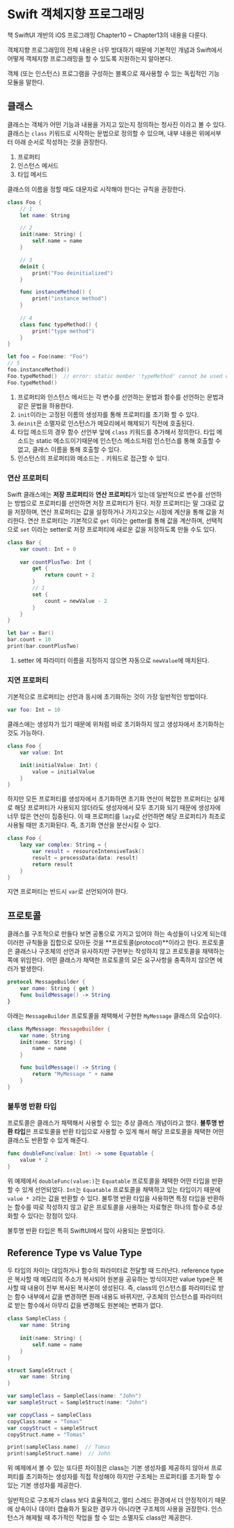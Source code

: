 # Swift 객체지향 프로그래밍

책 SwiftUI 개반의 iOS 프로그래밍 Chapter10 ~ Chapter13의 내용을 다룬다.

객체지향 프로그래밍의 전체 내용은 너무 방대하기 때문에 기본적인 개념과 Swift에서 어떻게 객체지향 프로그래밍을 할 수 있도록 지원하는지 알아본다.

객체 (또는 인스턴스)
프로그램을 구성하는 블록으로 재사용할 수 있는 독립적인 기능 모듈을 말한다.

## 클래스

클래스는 객체가 어떤 기능과 내용을 가지고 있는지 정의하는 청사진 이라고 볼 수 있다. 클래스는 `class` 키워드로 시작하는 문법으로 정의할 수 있으며, 내부 내용은 위에서부터 아래 순서로 작성하는 것을 권장한다.

1. 프로퍼티
2. 인스턴스 메서드
3. 타입 메서드

클래스의 이름을 정할 때도 대문자로 시작해야 한다는 규칙을 권장한다.

```swift
class Foo {
	// 1
	let name: String

	// 2
	init(name: String) {
		self.name = name
	}

	// 3
	deinit {
		print("Foo deinitialized")
	}

	func instanceMethod() {
		print("instance method")
	}
	
	// 4
	class func typeMethod() {
		print("type method")
	}
}

let foo = Foo(name: "Foo")
// 5
foo.instanceMethod()
Foo.typeMethod()  // error: static member 'typeMethod' cannot be used on instance of type 'Foo'
Foo.typeMethod()
```

1. 프로퍼티와 인스턴스 메서드는 각 변수를 선언하는 문법과 함수를 선언하는 문법과 같은 문법을 하용한다.
2. `init`이라는 고정된 이름의 생성자를 통해 프로퍼티를 초기화 할 수 있다.
3. `deinit`은 소멸자로 인스턴스가 메모리에서 해제되기 직전에 호출된다.
4. 타입 메소드의 경우 함수 선언부 앞에 `class` 키워드를 추가해서 정의한다. 타입 메소드는 static 메소드이기때문에 인스턴스 메소드처럼 인스턴스를 통해 호출할 수 없고, 클래스 이름을 통해 호출할 수 있다.
5. 인스턴스의 프로퍼티와 메소드는 `.` 키워드로 접근할 수 있다.

### 연산 프로퍼티

Swift 클래스에는 **저장 프로퍼티**와 **연산 프로퍼티**가 있는데 일반적으로 변수를 선언하는 방법으로 프로퍼티를 선언하면 저장 프로퍼티가 된다. 저장 프로퍼티는 말 그대로 값을 저장하며, 연산 프로퍼티는 값을 설정하거나 가지고오는 시점에 계산을 통해 값을 처리한다. 연산 프로퍼티는 기본적으로 `get` 이라는 getter를 통해 값을 계산하며, 선택적으로 `set` 이라는 setter로 저장 프로퍼티에 새로운 값을 저장하도록 만들 수도 있다.

```swift
class Bar {
	var count: Int = 0
	
	var countPlusTwo: Int {
		get {
			return count + 2
		}
		// 1
		set {
			count = newValue - 2
		}
	}
}

let bar = Bar()
bar.count = 10
print(bar.countPlusTwo)
```

1. setter 에 파라미터 이름을 지정하지 않으면 자동으로 `newValue`에 매치된다.

### 지연 프로퍼티

기본적으로 프로퍼티는 선언과 동시에 초기화하는 것이 가장 일반적인 방법이다.

```swift
var foo: Int = 10
```

클래스에는 생성자가 있기 때문에 위처럼 바로 초기화하지 않고 생성자에서 초기화하는 것도 가능하다. 

```swift
class Foo {
	var value: Int

	init(initialValue: Int) {
		value = initialValue
	}
}
```

하지만 모든 프로퍼티를 생성자에서 초기화하면 초기화 연산이 복잡한 프로퍼티는 실제로 해당 프로퍼티가 사용되지 않더라도 생성자에서 모두 초기화 되기 때문에 생성자에 너무 많은 연산이 집중된다. 이 때 프로퍼티를 `lazy`로 선언하면 해당 프로퍼티가 최초로 사용될 때만 초기화된다. 즉, 초기화 연산을 분산시킬 수 있다.

```swift
class Foo {
	lazy var complex: String = {
		var result = resourceIntensiveTask()
		result = processData(data: result)
		return result
	}
}
```

지연 프로퍼티는 반드시 `var`로 선언되어야 한다.

## 프로토콜

클래스를 구조적으로 만들다 보면 공통으로 가지고 있어야 하는 속성들이 나오게 되는데 이러한 규칙들을 집합으로 모아둔 것을 **프로토콜(protocol)**이라고 한다. 프로토콜은 클래스나 구조체의 선언과 유사하지만 구현부는 작성하지 않고 프로토콜을 채택하는 쪽에 위임한다. 어떤 클래스가 채택한 프로토콜의 모든 요구사항을 충족하지 않으면 에러가 발생한다.

```swift
protocol MessageBuilder {
	var name: String { get }
	func buildMessage() -> String
}
```

아래는 `MessageBuilder` 프로토콜을 채택해서 구현한 `MyMessage` 클래스의 모습이다.

```swift
class MyMessage: MessageBuilder {
	var name: String
	init(name: String) {
		name = name
	}

	func buildMessage() -> String {
		return "MyMessage " + name
	}
}
```

### 불투명 반환 타입

프로토콜은 클래스가 채택해서 사용할 수 있는 추상 클래스 개념이라고 했다. **불투명 반환 타입**은 프로토콜을 반환 타입으로 사용할 수 있게 해서 해당 프로토콜을 채택한 어떤 클래스도 반환할 수 있게 해준다.

```swift
func doubleFunc(value: Int) -> some Equatable {
	value * 2
}
```

위 예제에서 `doubleFunc(value:)`는 `Equatable` 프로토콜을 채택한 어떤 타입을 반환할 수 있게 선언되었다. `Int`는 `Equatable` 프로토콜을 채택하고 있는 타입이기 때문에 `value * 2`라는 값을 반환할 수 있다. 불투명 반환 타입을 사용하면 특정 타입을 반환하는 함수를 따로 작성하지 않고 같은 프로토콜을 사용하는 자료형은 하나의 함수로 추상화할 수 있다는 장점이 있다.

불투명 반환 타입은 특히 SwiftUI에서 많이 사용되는 문법이다.

## Reference Type vs Value Type

두 타입의 차이는 대입하거나 함수의 파라미터로 전달할 때 드러난다. reference type은 복사할 때 메모리의 주소가 복사되어 원본을 공유하는 방식이지만 value type은 복사할 때 내용이 전부 복사된 복사본이 생성된다. 즉, class의 인스턴스를 파라미터로 받는 함수 내부에서 값을 변경하면 원래 내용도 바뀌지만, 구조체의 인스턴스를 파라미터로 받는 함수에서 아무리 값을 변경해도 원본에는 변화가 없다.

```swift
class SampleClass {
	var name: String
	
	init(name: String) {
		self.name = name
	}
}

struct SampleStruct {
	var name: String
}

var sampleClass = SampleClass(name: "John")
var sampleStruct = SampleStruct(name: "John")

var copyClass = sampleClass
copyClass.name = "Tomas"
var copyStruct = sampleStruct
copyStruct.name = "Tomas"

print(sampleClass.name)  // Tomas
print(sampleStruct.name)  // John
```

위 예제에서 볼 수 있는 또다른 차이점은 class는 기본 생성자를 제공하지 않아서 프로퍼티를 초기화하는 생성자를 직접 작성해야 하지만 구조체는 프로퍼티를 초기화 할 수 있는 기본 생성자를 제공한다.

일반적으로 구조체가 class 보다 효율적이고, 멀티 스레드 환경에서 더 안정적이기 때문에 상속이나 데이터 캡슐화가 필요한 경우가 아니라면 구조체의 사용을 권장한다. 인스턴스가 해제될 때 추가적인 작업을 할 수 있는 소멸자도 class만 제공한다.